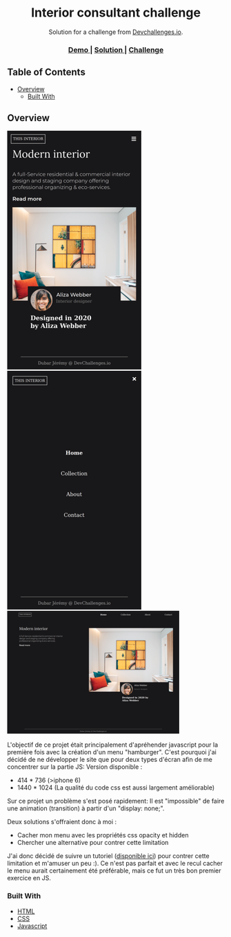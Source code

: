 <!-- Please update value in the {}  -->

<h1 align="center">Interior consultant challenge</h1>

<div align="center">
   Solution for a challenge from  <a href="http://devchallenges.io" target="_blank">Devchallenges.io</a>.
</div>

<div align="center">
  <h3>
    <a href="https://dubar-jeremy.github.io/interior-consultant-challenge/">
      Demo
    </a>
    <span> | </span>
    <a href="https://github.com/dubar-jeremy/interior-consultant-challenge">
      Solution
    </a>
    <span> | </span>
    <a href="https://devchallenges.io/challenges/Jymh2b2FyebRTUljkNcb">
      Challenge
    </a>
  </h3>
</div>

<!-- TABLE OF CONTENTS -->

## Table of Contents

- [Overview](#overview)
  - [Built With](#built-with)

<!-- OVERVIEW -->

## Overview

![screenshot](https://github.com/dubar-jeremy/interior-consultant-challenge/blob/main/mobile.png)
![screenshot](https://github.com/dubar-jeremy/interior-consultant-challenge/blob/main/mobile2.png)
![screenshot](https://github.com/dubar-jeremy/interior-consultant-challenge/blob/main/desktop.png)

L'objectif de ce projet était principalement d'apréhender javascript pour la première fois avec la création d'un menu "hamburger".
C'est pourquoi j'ai décidé de ne développer le site que pour deux types d'écran afin de me concentrer sur la partie JS:
Version disponible : 
* 414 * 736 (>iphone 6)
* 1440 * 1024
(La qualité du code css est aussi largement améliorable)



Sur ce projet un problème s'est posé rapidement: Il est "impossible" de faire une animation (transition) à partir d'un "display: none;".

Deux solutions s'offraient donc à moi :
* Cacher mon menu avec les propriétés css opacity et hidden
* Chercher une alternative pour contrer cette limitation
  
J'ai donc décidé de suivre un tutoriel ([disponible ici](https://www.impressivewebs.com/animate-display-block-none/)) pour contrer cette limitation et m'amuser un peu :). 
Ce n'est pas parfait et avec le recul cacher le menu aurait certainement été préférable, mais ce fut un très bon premier exercice en JS.

### Built With


- [HTML](https://developer.mozilla.org/fr/docs/Web/HTML)
- [CSS](https://developer.mozilla.org/fr/docs/Web/CSS)
- [Javascript](https://developer.mozilla.org/fr/docs/Web/JavaScript)
